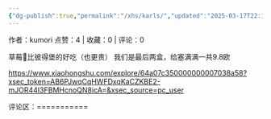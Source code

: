 ```yaml
---
{"dg-publish":true,"permalink":"/xhs/karls/","updated":"2025-03-17T22:10:10.488+08:00"}
---
```


作者：kumori
点赞：4   |   收藏：0   |   评论：0

草莓🍓比彼得堡的好吃（也更贵）
我们是最后两盒，给塞满满一共9.8欧

https://www.xiaohongshu.com/explore/64a07c350000000007038a58?xsec_token=AB6PJwqCqHWFDxqKaCZKBE2-mJOR44I3FBMHcnoQN8icA=&xsec_source=pc_user

评论区：===========

